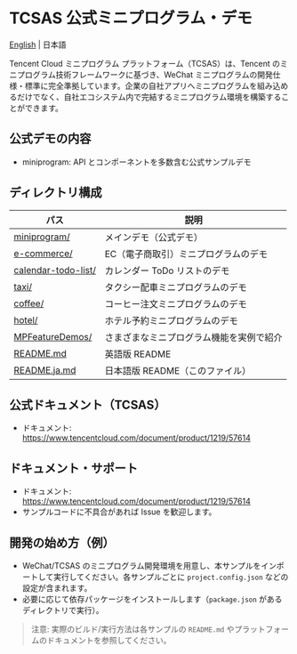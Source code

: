 # TCSAS 公式ミニプログラム・デモ

[English](README.md) | 日本語

Tencent Cloud ミニプログラム プラットフォーム（TCSAS）は、Tencent のミニプログラム技術フレームワークに基づき、WeChat ミニプログラムの開発仕様・標準に完全準拠しています。企業の自社アプリへミニプログラムを組み込めるだけでなく、自社エコシステム内で完結するミニプログラム環境を構築することができます。

## 公式デモの内容
- miniprogram: API とコンポーネントを多数含む公式サンプルデモ

## ディレクトリ構成

| パス | 説明 |
| --- | --- |
| [miniprogram/](miniprogram/) | メインデモ（公式デモ） |
| [e-commerce/](e-commerce/) | EC（電子商取引）ミニプログラムのデモ |
| [calendar-todo-list/](calendar-todo-list/) | カレンダー ToDo リストのデモ |
| [taxi/](taxi/) | タクシー配車ミニプログラムのデモ |
| [coffee/](coffee/) | コーヒー注文ミニプログラムのデモ |
| [hotel/](hotel/) | ホテル予約ミニプログラムのデモ |
| [MPFeatureDemos/](MPFeatureDemos/) | さまざまなミニプログラム機能を実例で紹介 |
| [README.md](README.md) | 英語版 README |
| [README.ja.md](README.ja.md) | 日本語版 README（このファイル） |

## 公式ドキュメント（TCSAS）
- ドキュメント: https://www.tencentcloud.com/document/product/1219/57614

## ドキュメント・サポート
- ドキュメント: https://www.tencentcloud.com/document/product/1219/57614
- サンプルコードに不具合があれば Issue を歓迎します。


## 開発の始め方（例）
- WeChat/TCSAS のミニプログラム開発環境を用意し、本サンプルをインポートして実行してください。各サンプルごとに `project.config.json` などの設定が含まれます。
- 必要に応じて依存パッケージをインストールします（`package.json` があるディレクトリで実行）。

> 注意: 実際のビルド/実行方法は各サンプルの `README.md` やプラットフォームのドキュメントを参照してください。

